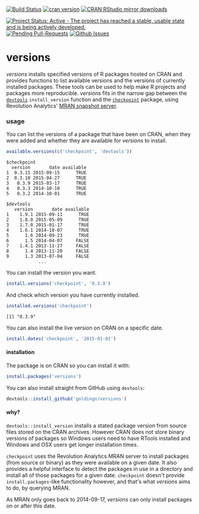 [![Build Status](https://travis-ci.org/goldingn/versions.svg?branch=master)](https://travis-ci.org/goldingn/versions)
[![cran version](http://www.r-pkg.org/badges/version/versions)](http://cran.rstudio.com/web/packages/versions)
[![CRAN RStudio mirror downloads](http://cranlogs.r-pkg.org/badges/versions)](http://www.r-pkg.org/pkg/versions)

[![Project Status: Active - The project has reached a stable, usable state and is being actively developed.](http://www.repostatus.org/badges/latest/active.svg)](http://www.repostatus.org/#active)
[![Pending Pull-Requests](http://githubbadges.herokuapp.com/goldingn/versions/pulls.svg?style=flat)](https://github.com/goldingn/versions/pulls)
[![Github Issues](http://githubbadges.herokuapp.com/goldingn/versions/issues.svg)](https://github.com/goldingn/versions/issues)

# versions

*versions* installs specified versions of R packages hosted on CRAN and provides
functions to list available versions and the versions of currently installed
packages. These tools can be used to help make R projects and packages more
reproducible. *versions* fits in the narrow gap between the
[`devtools`](https://cran.r-project.org/web/packages/devtools/index.html)
`install_version` function and the
[`checkpoint`](https://cran.r-project.org/web/packages/checkpoint/index.html)
package, using Revolution Analytics'
[MRAN snapshot server](https://mran.revolutionanalytics.com/documents/rro/reproducibility/).

### usage

You can list the versions of a package that have been on CRAN,
when they were added and whether they are available for *versions* to install.

```r
available.versions(c('checkpoint', 'devtools'))
```
```
$checkpoint
  version       date available
1  0.3.15 2015-09-15      TRUE
2  0.3.10 2015-04-27      TRUE
3   0.3.9 2015-03-17      TRUE
4   0.3.3 2014-10-10      TRUE
5   0.3.2 2014-10-01      TRUE

$devtools
   version       date available
1    1.9.1 2015-09-11      TRUE
2    1.8.0 2015-05-09      TRUE
3    1.7.0 2015-01-17      TRUE
4    1.6.1 2014-10-07      TRUE
5      1.6 2014-09-23      TRUE
6      1.5 2014-04-07     FALSE
7    1.4.1 2013-11-27     FALSE
8      1.4 2013-11-20     FALSE
9      1.3 2013-07-04     FALSE
            ...
```

You can install the version you want.

```r
install.versions('checkpoint', '0.3.9')
```

And check which version you have currently installed.

```r
installed.versions('checkpoint')
```
`[1] "0.3.9"`

You can also install the live version on CRAN on a specific date.

```r
install.dates('checkpoint', '2015-01-01')
```

#### installation

The package is on CRAN so you can install it with:

```r
install.packages('versions')
```

You can also install straight from GitHub using `devtools`:

```r
devtools::install_github('goldingn/versions')
```

#### why?

`devtools::install_version` installs a stated package version from source files
stored on the CRAN archives. However CRAN does not store binary versions of
packages so Windows users need to have RTools installed and Windows and OSX
users get longer installation times.

`checkpoint` uses the Revolution Analytics MRAN server to install packages (from
source or binary) as they were available on a given date. It also provides a
helpful interface to detect the packages in use in a directory and install all
of those packages for a given date. `checkpoint` doesn't provide
`install.packages`-like functionality however, and that's what *versions* aims
to do, by querying MRAN.

As MRAN only goes back to 2014-09-17, *versions* can only install packages on or 
after this date.
